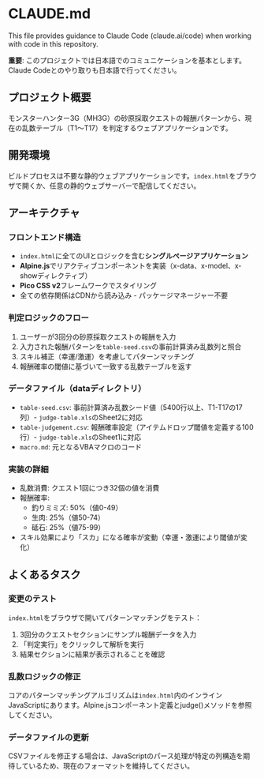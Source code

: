 # CLAUDE.md

This file provides guidance to Claude Code (claude.ai/code) when working with code in this repository.

**重要**: このプロジェクトでは日本語でのコミュニケーションを基本とします。Claude Codeとのやり取りも日本語で行ってください。

## プロジェクト概要

モンスターハンター3G（MH3G）の砂原採取クエストの報酬パターンから、現在の乱数テーブル（T1〜T17）を判定するウェブアプリケーションです。

## 開発環境

ビルドプロセスは不要な静的ウェブアプリケーションです。`index.html`をブラウザで開くか、任意の静的ウェブサーバーで配信してください。

## アーキテクチャ

### フロントエンド構造
- `index.html`に全てのUIとロジックを含む**シングルページアプリケーション**
- **Alpine.js**でリアクティブコンポーネントを実装（x-data、x-model、x-showディレクティブ）
- **Pico CSS v2**フレームワークでスタイリング
- 全ての依存関係はCDNから読み込み - パッケージマネージャー不要

### 判定ロジックのフロー
1. ユーザーが3回分の砂原採取クエストの報酬を入力
2. 入力された報酬パターンを`table-seed.csv`の事前計算済み乱数列と照合
3. スキル補正（幸運/激運）を考慮してパターンマッチング
4. 報酬確率の閾値に基づいて一致する乱数テーブルを返す

### データファイル（dataディレクトリ）
- `table-seed.csv`: 事前計算済み乱数シード値（5400行以上、T1-T17の17列）- `judge-table.xls`のSheet2に対応
- `table-judgement.csv`: 報酬確率設定（アイテムドロップ閾値を定義する100行）- `judge-table.xls`のSheet1に対応
- `macro.md`: 元となるVBAマクロのコード

### 実装の詳細
- 乱数消費: クエスト1回につき32個の値を消費
- 報酬確率:
  - 釣りミミズ: 50%（値0-49）
  - 生肉: 25%（値50-74）
  - 砥石: 25%（値75-99）
- スキル効果により「スカ」になる確率が変動（幸運・激運により閾値が変化）

## よくあるタスク

### 変更のテスト
`index.html`をブラウザで開いてパターンマッチングをテスト：
1. 3回分のクエストセクションにサンプル報酬データを入力
2. 「判定実行」をクリックして解析を実行
3. 結果セクションに結果が表示されることを確認

### 乱数ロジックの修正
コアのパターンマッチングアルゴリズムは`index.html`内のインラインJavaScriptにあります。Alpine.jsコンポーネント定義とjudge()メソッドを参照してください。

### データファイルの更新
CSVファイルを修正する場合は、JavaScriptのパース処理が特定の列構造を期待しているため、現在のフォーマットを維持してください。
